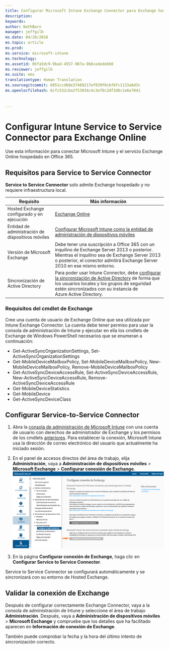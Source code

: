 ```yaml
---
title: Configurar Microsoft Intune Exchange Connector para Exchange hospedado | Microsoft Intune
description: 
keywords: 
author: NathBarn
manager: jeffgilb
ms.date: 04/28/2016
ms.topic: article
ms.prod: 
ms.service: microsoft-intune
ms.technology: 
ms.assetid: 05fa5dc9-9bad-4557-987a-9b8ce4edebb0
ms.reviewer: jeffgilb
ms.suite: ems
translationtype: Human Translation
ms.sourcegitcommit: 6951ccdb0e37489217ef939f0cbf6fc1133a6d3c
ms.openlocfilehash: 6cfc532cba2f53034c4c3ef0c2df3d6c1e6e7841


---
```


# Configurar Intune Service to Service Connector para Exchange Online

Use esta información para conectar Microsoft Intune y el servicio Exchange Online hospedado en Office 365.

## Requisitos para Service to Service Connector
**Service to Service Connector** solo admite Exchange hospedado y no requiere infraestructura local.

|Requisito|Más información|
|---------------|--------------------|
|Hosted Exchange configurado y en ejecución|[Exchange Online](https://technet.microsoft.com/library/jj200580.aspx) |
|Entidad de administración de dispositivos móviles| [Configurar Microsoft Intune como la entidad de administración de dispositivos móviles](get-ready-to-enroll-devices-in-microsoft-intune.md#set-mobile-device-management-authority)|
|Versión de Microsoft Exchange|Debe tener una suscripción a Office 365 con un inquilino de Exchange Server 2013 o posterior. Mientras el inquilino sea de Exchange Server 2013 o posterior, el conector admitirá Exchange Server 2010 en ese mismo entorno.|
|Sincronización de Active Directory|Para poder usar Intune Connector, debe [configurar la sincronización de Active Directory](/intune/get-started/start-with-a-paid-subscription-to-microsoft-intune-step-3) de forma que los usuarios locales y los grupos de seguridad estén sincronizados con su instancia de Azure Active Directory.|

### Requisitos del cmdlet de Exchange

Cree una cuenta de usuario de Exchange Online que sea utilizada por Intune Exchange Connector. La cuenta debe tener permiso para usar la consola de administración de Intune y ejecutar en ella los cmdlets de Exchange de Windows PowerShell necesarios que se enumeran a continuación:

 - Get-ActiveSyncOrganizationSettings, Set-ActiveSyncOrganizationSettings
 - Get-MobileDeviceMailboxPolicy, Set-MobileDeviceMailboxPolicy, New-MobileDeviceMailboxPolicy, Remove-MobileDeviceMailboxPolicy
 - Get-ActiveSyncDeviceAccessRule, Set-ActiveSyncDeviceAccessRule, New-ActiveSyncDeviceAccessRule, Remove-ActiveSyncDeviceAccessRule
 - Get-MobileDeviceStatistics
 - Get-MobileDevice
 - Get-ActiveSyncDeviceClass

## Configurar Service-to-Service Connector

1. Abra la [consola de administración de Microsoft Intune](http://manage.microsoft.com) con una cuenta de usuario con derechos de administrador de Exchange y los permisos de los cmdlets [anteriores](#exchange-cmdlet-requirements). Para establecer la conexión, Microsoft Intune usa la dirección de correo electrónico del usuario que actualmente ha iniciado sesión.

2.  En el panel de accesos directos del área de trabajo, elija **Administración**, vaya a **Administración de dispositivos móviles** > **Microsoft Exchange** > **Configurar conexión de Exchange**.
![Configurar la página Service to Service Connector](../media/intunesa5cservicetoserviceconnector.png)

3.  En la página **Configurar conexión de Exchange**, haga clic en **Configurar Service to Service Connector**.


Service to Service Connector se configurará automáticamente y se sincronizará con su entorno de Hosted Exchange.

## Validar la conexión de Exchange

Después de configurar correctamente Exchange Connector, vaya a la consola de administración de Intune y seleccione el área de trabajo **Administración**. Después, vaya a **Administración de dispositivos móviles** > **Microsoft Exchange** y compruebe que los detalles que ha facilitado aparecen en **Información de conexión de Exchange**.

También puede comprobar la fecha y la hora del último intento de sincronización correcto.



<!--HONumber=Jun16_HO4-->


